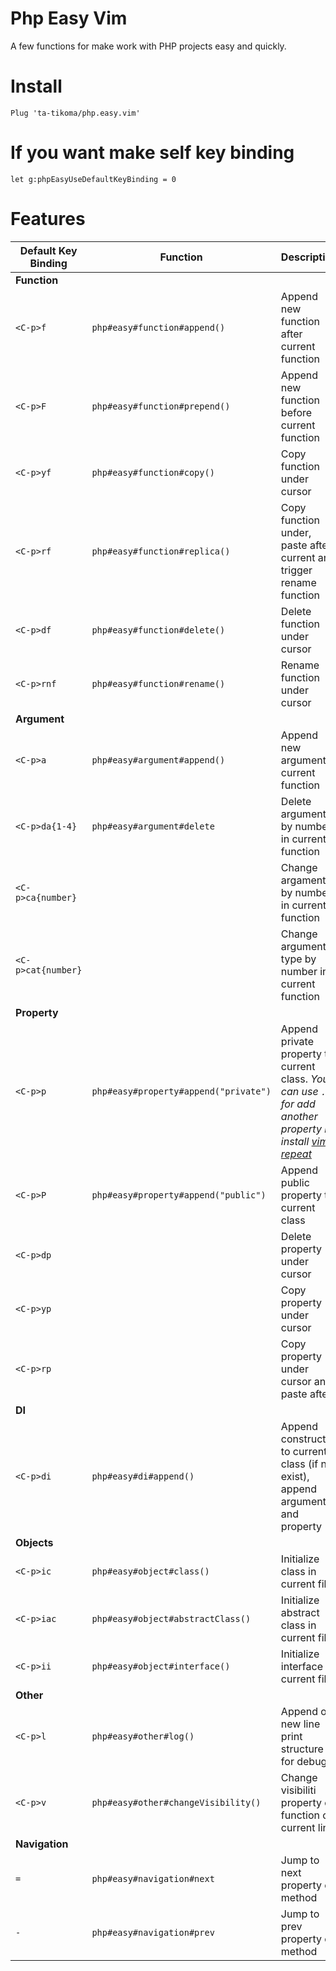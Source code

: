 # Php Easy Vim

A few functions for make work with PHP projects easy and quickly.

# Install

```vim
Plug 'ta-tikoma/php.easy.vim'
```

# If you want make self key binding

```vim
let g:phpEasyUseDefaultKeyBinding = 0
```

# Features

| Default Key Binding | Function | Description | Done |
| --- | --- | --- | --- |
| **Function** |||
| `<C-p>f` | `php#easy#function#append()` | Append new function after current function | ✅ |
| `<C-p>F` | `php#easy#function#prepend()` | Append new function before current function | ✅ |
| `<C-p>yf` | `php#easy#function#copy()` | Copy function under cursor | ✅ |
| `<C-p>rf` | `php#easy#function#replica()` | Copy function under, paste after current and trigger rename function | ✅ |
| `<C-p>df` | `php#easy#function#delete()` | Delete function under cursor | ✅ |
| `<C-p>rnf` | `php#easy#function#rename()` | Rename function under cursor | ✅ |
| **Argument** |||
| `<C-p>a` | `php#easy#argument#append()` | Append new argument in current function | ✅ |
| `<C-p>da{1-4}` | `php#easy#argument#delete` | Delete argument by number in current function | ✅ |
| `<C-p>ca{number}` | | Change argament by number in current function | |
| `<C-p>cat{number}` | | Change argument type by number in current function | |
| **Property** |||
| `<C-p>p` | `php#easy#property#append("private")` | Append private property to current class. *You can use `.` for add another property if install [vim-repeat](https://github.com/tpope/vim-repeat)* | ✅ |
| `<C-p>P` | `php#easy#property#append("public")` | Append public property to current class | ✅ |
| `<C-p>dp` | | Delete property under cursor | |
| `<C-p>yp` | | Copy property under cursor | |
| `<C-p>rp` | | Copy property under cursor and paste after | |
| **DI** |||
| `<C-p>di` | `php#easy#di#append()` | Append constructor to current class (if not exist), append argument and property | ✅ |
| **Objects** |||
| `<C-p>ic` | `php#easy#object#class()` | Initialize class in current file | ✅ |
| `<C-p>iac` | `php#easy#object#abstractClass()` |  Initialize abstract class in current file | ✅ |
| `<C-p>ii` | `php#easy#object#interface()` | Initialize interface in current file | ✅ |
| **Other** |||
| `<C-p>l` | `php#easy#other#log()` | Append on new line print structure for debug | ✅ |
| `<C-p>v` | `php#easy#other#changeVisibility()` | Change visibiliti property or function on current line | ✅ |
| **Navigation** |||
| `=` | `php#easy#navigation#next` | Jump to next property or method | ✅ |
| `-` | `php#easy#navigation#prev` | Jump to prev property or method | ✅ |
